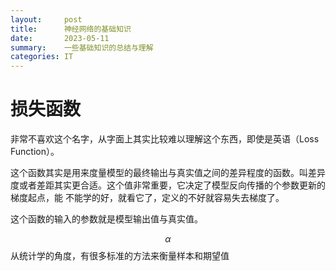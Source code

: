 ```yaml
---
layout:     post
title:      神经网络的基础知识
date:       2023-05-11
summary:    一些基础知识的总结与理解
categories: IT
---
```

# 损失函数
非常不喜欢这个名字，从字面上其实比较难以理解这个东西，即使是英语（Loss Function）。

这个函数其实是用来度量模型的最终输出与真实值之间的差异程度的函数。叫差异度或者差距其实更合适。这个值非常重要，它决定了模型反向传播的个参数更新的梯度起点，能
不能学的好，就看它了，定义的不好就容易失去梯度了。

这个函数的输入的参数就是模型输出值与真实值。

$$
\alpha
$$
从统计学的角度，有很多标准的方法来衡量样本和期望值